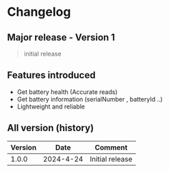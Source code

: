 # Changelog

## Major release - Version 1

> initial release

## Features introduced

- Get battery health (Accurate reads)
- Get battery information (serialNumber , batteryId ..)
- Lightweight and reliable

## All version (history)

| Version | Date      | Comment         |
| ------- | --------- | --------------- |
| 1.0.0   | 2024-4-24 | Initial release |
